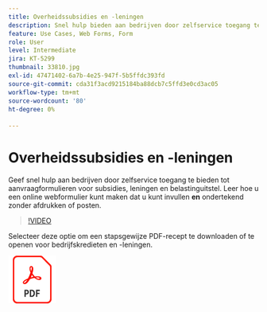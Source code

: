 ```yaml
---
title: Overheidssubsidies en -leningen
description: Snel hulp bieden aan bedrijven door zelfservice toegang te bieden tot aanvraagformulieren voor subsidies, leningen en belastinguitstel
feature: Use Cases, Web Forms, Form
role: User
level: Intermediate
jira: KT-5299
thumbnail: 33810.jpg
exl-id: 47471402-6a7b-4e25-947f-5b5ffdc393fd
source-git-commit: cda31f3acd9215184ba88dcb7c5ffd3e0cd3ac05
workflow-type: tm+mt
source-wordcount: '80'
ht-degree: 0%

---
```


# Overheidssubsidies en -leningen

Geef snel hulp aan bedrijven door zelfservice toegang te bieden tot aanvraagformulieren voor subsidies, leningen en belastinguitstel. Leer hoe u een online webformulier kunt maken dat u kunt invullen **en** ondertekend zonder afdrukken of posten.

>[!VIDEO](https://video.tv.adobe.com/v/33810?quality=12&learn=on&hidetitle=true)

Selecteer deze optie om een stapsgewijze PDF-recept te downloaden of te openen voor bedrijfskredieten en -leningen.

[![Download PDF Recipe](../assets/acrobat_PDF_96.png)](../assets/UseCaseRecipe-EN-CreatingWebForms.pdf)
